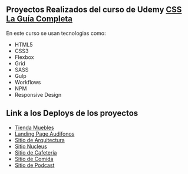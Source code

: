 

## Proyectos Realizados del curso de Udemy [CSS La Guía Completa](https://www.udemy.com/course/css-grid-y-flexbox-la-guia-definitiva-crea-10-proyectos/) <br>

En este curso se usan tecnologias como:

* HTML5
* CSS3
* Flexbox
* Grid
* SASS
* Gulp
* Workflows
* NPM
* Responsive Design

## Link a los Deploys de los proyectos

* [Tienda Muebles](https://tienedamuebles.netlify.app)
* [Landing Page Audifonos](https://audiosite.netlify.app)
* [Sitio de Arquitectura](https://arquitecturapage.netlify.app)
* [Sitio Nucleus](https://nucleus27.netlify.app)
* [Sitio de Cafeteria](https://cafeteriacss.netlify.app)
* [Sitio de Comida](https://delyvey.netlify.app)
* [Sitio de Podcast](https://podcastdev.netlify.app)
